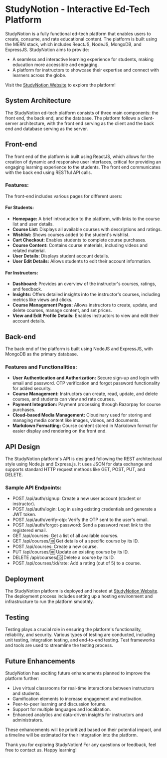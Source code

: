 # StudyNotion - Interactive Ed-Tech Platform



StudyNotion is a fully functional ed-tech platform that enables users to create, consume, and rate educational content. The platform is built using the MERN stack, which includes ReactJS, NodeJS, MongoDB, and ExpressJS. StudyNotion aims to provide:

- A seamless and interactive learning experience for students, making education more accessible and engaging.
- A platform for instructors to showcase their expertise and connect with learners across the globe.

Visit the [StudyNotion Website](https://study-notion-1zo0g1qt2-01kripi.vercel.app) to explore the platform!

## System Architecture

The StudyNotion ed-tech platform consists of three main components: the front end, the back end, and the database. The platform follows a client-server architecture, with the front end serving as the client and the back end and database serving as the server.

## Front-end

The front end of the platform is built using ReactJS, which allows for the creation of dynamic and responsive user interfaces, critical for providing an engaging learning experience to the students. The front end communicates with the back end using RESTful API calls.

### Features:

The front-end includes various pages for different users:

#### For Students:

- **Homepage:** A brief introduction to the platform, with links to the course list and user details.
- **Course List:** Displays all available courses with descriptions and ratings.
- **Wishlist:** Shows courses added to the student's wishlist.
- **Cart Checkout:** Enables students to complete course purchases.
- **Course Content:** Contains course materials, including videos and related material.
- **User Details:** Displays student account details.
- **User Edit Details:** Allows students to edit their account information.

#### For Instructors:

- **Dashboard:** Provides an overview of the instructor's courses, ratings, and feedback.
- **Insights:** Offers detailed insights into the instructor's courses, including metrics like views and clicks.
- **Course Management Pages:** Allows instructors to create, update, and delete courses, manage content, and set prices.
- **View and Edit Profile Details:** Enables instructors to view and edit their account details.

## Back-end

The back end of the platform is built using NodeJS and ExpressJS, with MongoDB as the primary database.

### Features and Functionalities:

- **User Authentication and Authorization:** Secure sign-up and login with email and password. OTP verification and forgot password functionality for added security.
- **Course Management:** Instructors can create, read, update, and delete courses, and students can view and rate courses.
- **Payment Integration:** Payment processing through Razorpay for course purchases.
- **Cloud-based Media Management:** Cloudinary used for storing and managing media content like images, videos, and documents.
- **Markdown Formatting:** Course content stored in Markdown format for easier display and rendering on the front end.

## API Design

The StudyNotion platform's API is designed following the REST architectural style using Node.js and Express.js. It uses JSON for data exchange and supports standard HTTP request methods like GET, POST, PUT, and DELETE.

### Sample API Endpoints:

- POST /api/auth/signup: Create a new user account (student or instructor).
- POST /api/auth/login: Log in using existing credentials and generate a JWT token.
- POST /api/auth/verify-otp: Verify the OTP sent to the user's email.
- POST /api/auth/forgot-password: Send a password reset link to the registered email.
- GET /api/courses: Get a list of all available courses.
- GET /api/courses/:id: Get details of a specific course by its ID.
- POST /api/courses: Create a new course.
- PUT /api/courses/:id: Update an existing course by its ID.
- DELETE /api/courses/:id: Delete a course by its ID.
- POST /api/courses/:id/rate: Add a rating (out of 5) to a course.

## Deployment

The StudyNotion platform is deployed and hosted at [StudyNotion Website](https://study-notion-1zo0g1qt2-01kripi.vercel.app). The deployment process includes setting up a hosting environment and infrastructure to run the platform smoothly.

## Testing

Testing plays a crucial role in ensuring the platform's functionality, reliability, and security. Various types of testing are conducted, including unit testing, integration testing, and end-to-end testing. Test frameworks and tools are used to streamline the testing process.

## Future Enhancements

StudyNotion has exciting future enhancements planned to improve the platform further:

- Live virtual classrooms for real-time interactions between instructors and students.
- Gamification elements to increase engagement and motivation.
- Peer-to-peer learning and discussion forums.
- Support for multiple languages and localization.
- Enhanced analytics and data-driven insights for instructors and administrators.

These enhancements will be prioritized based on their potential impact, and a timeline will be estimated for their integration into the platform.

Thank you for exploring StudyNotion! For any questions or feedback, feel free to contact us. Happy learning!
